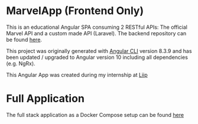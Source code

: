 # MarvelApp (Frontend Only)

This is an educational Angular SPA consuming 2 RESTful APIs: The official Marvel API and a custom made API (Laravel). The backend repository can be found [here](https://github.com/DatSwissGuy/marvel-app-backend).

This project was originally generated with [Angular CLI](https://github.com/angular/angular-cli) version 8.3.9 and has been updated / upgraded to Angular version 10 including all dependencies (e.g. NgRx).

This Angular App was created during my internship at [Liip](https://www.liip.ch)

# Full Application

The full stack application as a Docker Compose setup can be found [here](https://github.com/DatSwissGuy/marvel-app)
